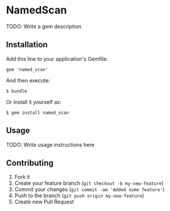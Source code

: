 # NamedScan

TODO: Write a gem description

## Installation

Add this line to your application's Gemfile:

    gem 'named_scan'

And then execute:

    $ bundle

Or install it yourself as:

    $ gem install named_scan

## Usage

TODO: Write usage instructions here

## Contributing

1. Fork it
2. Create your feature branch (`git checkout -b my-new-feature`)
3. Commit your changes (`git commit -am 'Added some feature'`)
4. Push to the branch (`git push origin my-new-feature`)
5. Create new Pull Request
